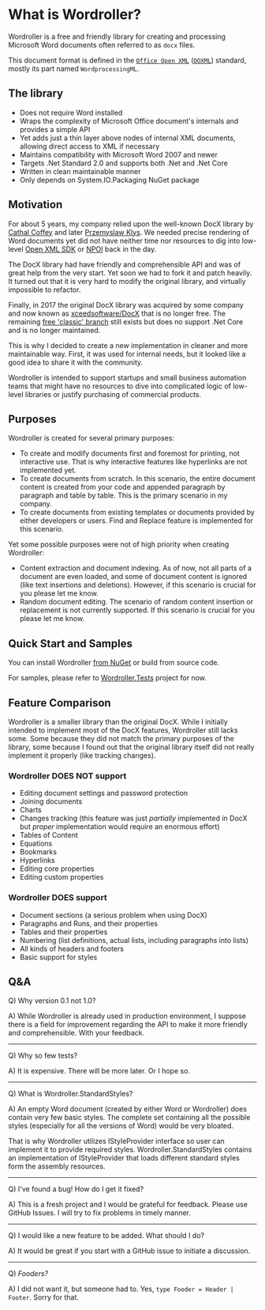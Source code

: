 # What is Wordroller?
Wordroller is a free and friendly library for creating and processing Microsoft Word documents often referred to as `docx` files.

This document format is defined in the [`Office Open XML`](https://en.wikipedia.org/wiki/Office_Open_XML) ([`OOXML`](https://en.wikipedia.org/wiki/Office_Open_XML)) standard, mostly its part named `WordprocessingML`.

## The library

- Does not require Word installed
- Wraps the complexity of Microsoft Office document's internals and provides a simple API
- Yet adds just a thin layer above nodes of internal XML documents, allowing direct access to XML if necessary
- Maintains compatibility with Microsoft Word 2007 and newer
- Targets .Net Standard 2.0 and supports both .Net and .Net Core
- Written in clean maintainable manner
- Only depends on System.IO.Packaging NuGet package

## Motivation

For about 5 years, my company relied upon the well-known DocX library by [Cathal Coffey](https://github.com/ccoffey) and later [Przemyslaw Klys](https://www.linkedin.com/in/pklys/). We needed precise rendering of Word documents yet did not have neither time nor resources to dig into low-level [Open XML SDK](https://github.com/OfficeDev/Open-XML-SDK) or [NPOI](https://github.com/nissl-lab/npoi) back in the day.

The DocX library had have friendly and comprehensible API and was of great help from the very start. Yet soon we had to fork it and patch heavily. It turned out that it is very hard to modify the original library, and virtually impossible to refactor.

Finally, in 2017 the original DocX library was acquired by some company and now known as [xceedsoftware/DocX](https://github.com/xceedsoftware/DocX) that is no longer free. The remaining [free 'classic' branch](https://github.com/xceedsoftware/DocX/tree/Classic) still exists but does no support .Net Core and is no longer maintained.

This is why I decided to create a new implementation in cleaner and more maintainable way. First, it was used for internal needs, but it looked like a good idea to share it with the community.

Wordroller is intended to support startups and small business automation teams that might have no resources to dive into complicated logic of low-level libraries or justify purchasing of commercial products. 

## Purposes

Wordroller is created for several primary purposes:

- To create and modify documents first and foremost for printing, not interactive use. That is why interactive features like hyperlinks are not implemented yet.
- To create documents from scratch. In this scenario, the entire document content is created from your code and appended paragraph by paragraph and table by table. This is the primary scenario in my company.
- To create documents from existing templates or documents provided by either developers or users. Find and Replace feature is implemented for this scenario.

Yet some possible purposes were not of high priority when creating Wordroller:

- Content extraction and document indexing. As of now, not all parts of a document are even loaded, and some of document content is ignored (like text insertions and deletions). However, if this scenario is crucial for you please let me know.
- Random document editing. The scenario of random content insertion or replacement is not currently supported. If this scenario is crucial for you please let me know.

## Quick Start and Samples

You can install Wordroller [from NuGet](https://www.nuget.org/packages/Wordroller/) or build from source code.

For samples, please refer to [Wordroller.Tests](https://github.com/shestakov/wordroller/tree/master/Wordroller.Tests) project for now.

## Feature Comparison

Wordroller is a smaller library than the original DocX. While I initially intended to implement most of the DocX features, Wordroller still lacks some. Some because they did not match the primary purposes of the library, some because I found out that the original library itself did not really implement it properly (like tracking changes).

### Wordroller DOES NOT support

- Editing document settings and password protection
- Joining documents
- Charts
- Changes tracking (this feature was just _partially_ implemented in DocX but _proper_ implementation would require an enormous effort)
- Tables of Content
- Equations
- Bookmarks
- Hyperlinks
- Editing core properties
- Editing custom properties

### Wordroller DOES support

- Document sections (a serious problem when using DocX)
- Paragraphs and Runs, and their properties
- Tables and their properties
- Numbering (list definitions, actual lists, including paragraphs into lists)
- All kinds of headers and footers
- Basic support for styles

## Q&A

Q) Why version 0.1 not 1.0?

A) While Wordroller is already used in production environment, I suppose there is a field for improvement regarding the API to make it more friendly and comprehensible. With your feedback.

---

Q) Why so few tests?

A) It is expensive. There will be more later. Or I hope so.

---

Q) What is Wordroller.StandardStyles?

A) An empty Word document (created by either Word or Wordroller) does contain very few basic styles. The complete set containing all the possible styles (especially for all the versions of Word) would be very bloated.

That is why Wordroller utilizes IStyleProvider interface so user can implement it to provide required styles. Wordroller.StandardStyles contains an implementation of IStyleProvider that loads different standard styles form the assembly resources.

---

Q) I've found a bug! How do I get it fixed?

A) This is a fresh project and I would be grateful for feedback. Please use GitHub Issues. I will try to fix problems in timely manner.

---

Q) I would like a new feature to be added. What should I do?

A) It would be great if you start with a GitHub issue to initiate a discussion.

---

Q) _Fooders?_

A) I did not want it, but someone had to. Yes, `type Fooder = Header | Footer`. Sorry for that.